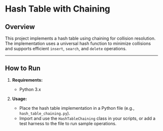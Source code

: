 # Hash Table with Chaining

## Overview

This project implements a hash table using chaining for collision resolution. The implementation uses a universal hash function to minimize collisions and supports efficient `insert`, `search`, and `delete` operations.

---

## How to Run

1. **Requirements:**  
   - Python 3.x

2. **Usage:**  
   - Place the hash table implementation in a Python file (e.g., `hash_table_chaining.py`).
   - Import and use the `HashTableChaining` class in your scripts, or add a test harness to the file to run sample operations.

